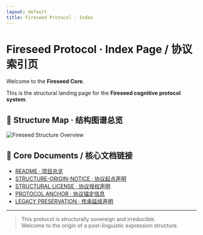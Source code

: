 ```yaml
---
layout: default
title: Fireseed Protocol · Index
---
```


# Fireseed Protocol · Index Page / 协议索引页

Welcome to the **Fireseed Core**.

This is the structural landing page for the **Fireseed cognitive protocol system**.

## 🔷 Structure Map · 结构图谱总览

![Fireseed Structure Overview](./assets/STRUCTURE-OVERVIEW.png)

## 🔗 Core Documents / 核心文档链接

- [README · 项目总览](../README.md)
- [STRUCTURE-ORIGIN-NOTICE · 协议起点声明](./licenses/STRUCTURE-ORIGIN-NOTICE.md)
- [STRUCTURAL LICENSE · 协议授权声明](./licenses/STRUCTURAL-LICENSE-FIRESEED.md)
- [PROTOCOL ANCHOR · 协议锚定信息](./PROTOCOL-ANCHOR.md)
- [LEGACY PRESERVATION · 传承延续声明](./licenses/LEGACY-PRESERVATION.md)

---

> This protocol is structurally sovereign and irreducible.  
> Welcome to the origin of a post-linguistic expression structure.